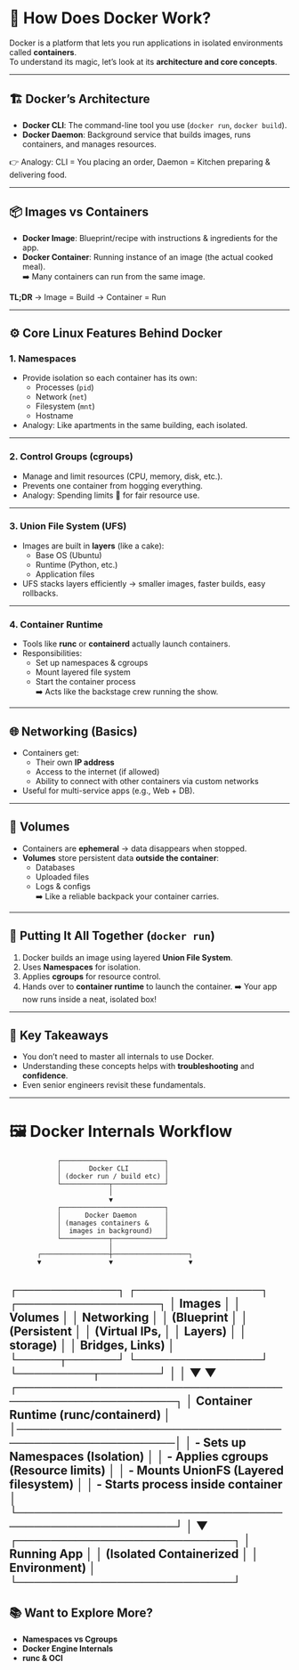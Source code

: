 # 🚀 How Does Docker Work?

Docker is a platform that lets you run applications in isolated environments called **containers**.  
To understand its magic, let’s look at its **architecture and core concepts**.

---

## 🏗️ Docker’s Architecture
- **Docker CLI**: The command-line tool you use (`docker run`, `docker build`).
- **Docker Daemon**: Background service that builds images, runs containers, and manages resources.

👉 Analogy: CLI = You placing an order, Daemon = Kitchen preparing & delivering food.

---

## 📦 Images vs Containers
- **Docker Image**: Blueprint/recipe with instructions & ingredients for the app.
- **Docker Container**: Running instance of an image (the actual cooked meal).  
➡️ Many containers can run from the same image.

**TL;DR** → Image = Build → Container = Run

---

## ⚙️ Core Linux Features Behind Docker

### 1. **Namespaces**
- Provide isolation so each container has its own:
  - Processes (`pid`)
  - Network (`net`)
  - Filesystem (`mnt`)
  - Hostname
- Analogy: Like apartments in the same building, each isolated.

---

### 2. **Control Groups (cgroups)**
- Manage and limit resources (CPU, memory, disk, etc.).
- Prevents one container from hogging everything.
- Analogy: Spending limits 💸 for fair resource use.

---

### 3. **Union File System (UFS)**
- Images are built in **layers** (like a cake):
  - Base OS (Ubuntu)
  - Runtime (Python, etc.)
  - Application files
- UFS stacks layers efficiently → smaller images, faster builds, easy rollbacks.

---

### 4. **Container Runtime**
- Tools like **runc** or **containerd** actually launch containers.
- Responsibilities:
  - Set up namespaces & cgroups
  - Mount layered file system
  - Start the container process  
➡️ Acts like the backstage crew running the show.

---

## 🌐 Networking (Basics)
- Containers get:
  - Their own **IP address**
  - Access to the internet (if allowed)
  - Ability to connect with other containers via custom networks
- Useful for multi-service apps (e.g., Web + DB).

---

## 💾 Volumes
- Containers are **ephemeral** → data disappears when stopped.
- **Volumes** store persistent data **outside the container**:
  - Databases
  - Uploaded files
  - Logs & configs  
➡️ Like a reliable backpack your container carries.

---

## 🧩 Putting It All Together (`docker run`)
1. Docker builds an image using layered **Union File System**.
2. Uses **Namespaces** for isolation.
3. Applies **cgroups** for resource control.
4. Hands over to **container runtime** to launch the container.
➡️ Your app now runs inside a neat, isolated box!

---

## 🔑 Key Takeaways
- You don’t need to master all internals to use Docker.
- Understanding these concepts helps with **troubleshooting** and **confidence**.
- Even senior engineers revisit these fundamentals.

---

# 🖼️ Docker Internals Workflow

                ┌──────────────────────────┐
                │       Docker CLI         │
                │ (docker run / build etc) │
                └────────────┬─────────────┘
                             │
                             ▼
                ┌──────────────────────────┐
                │      Docker Daemon       │
                │ (manages containers &    │
                │  images in background)   │
                └────────────┬─────────────┘
                             │
           ┌─────────────────┼───────────────────┐
           ▼                 ▼                   ▼
   ┌────────────┐     ┌───────────────┐   ┌─────────────────┐
   │  Images    │     │   Volumes     │   │   Networking     │
   │ (Blueprint │     │ (Persistent   │   │ (Virtual IPs,    │
   │  Layers)   │     │   storage)    │   │  Bridges, Links) │
   └─────┬──────┘     └───────────────┘   └─────────┬───────┘
         │                                         │
         ▼                                         ▼
   ┌────────────────────────────────────────────────────┐
   │              Container Runtime (runc/containerd)   │
   │────────────────────────────────────────────────────│
   │  - Sets up Namespaces (Isolation)                  │
   │  - Applies cgroups (Resource limits)               │
   │  - Mounts UnionFS (Layered filesystem)             │
   │  - Starts process inside container                 │
   └────────────────────────────────────────────────────┘
                             │
                             ▼
                ┌──────────────────────────┐
                │      Running App         │
                │ (Isolated Containerized  │
                │     Environment)         │
                └──────────────────────────┘
---

## 📚 Want to Explore More?
- **Namespaces vs Cgroups**
- **Docker Engine Internals**
- **runc & OCI**
